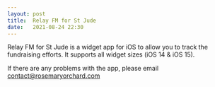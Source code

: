 ```yaml
---
layout: post
title:  Relay FM for St Jude
date:   2021-08-24 22:30
---
```


Relay FM for St Jude is a widget app for iOS to allow you to track the fundraising efforts. It supports all widget sizes (iOS 14 & iOS 15).

If there are any problems with the app, please email contact@rosemaryorchard.com